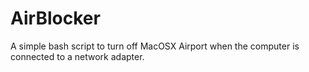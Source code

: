 # AirBlocker
A simple bash script to turn off MacOSX Airport when the computer is connected to a network adapter. 

